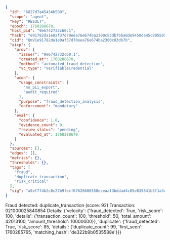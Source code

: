 ```json
{
  "id": "6827d7a45434b580",
  "scope": "agent",
  "key": "RESULT",
  "epoch": 1760288670,
  "host_pid": "9e6742732c60:1",
  "hash": "e91782da1e0af37d70eea76e674ba2300c83db7bba8de9450da45c8055058643",
  "cid": "QmV1e91782da1e0af37d70eea76e674ba2300c83db7b",
  "aicp": {
    "prov": {
      "issuer": "9e6742732c60:1",
      "created_at": 1760288670,
      "method": "automated_fraud_detection",
      "vc_type": "VerifiableCredential"
    },
    "ucon": {
      "usage_constraints": [
        "no_pii_export",
        "audit_required"
      ],
      "purpose": "fraud_detection_analysis",
      "enforcement": "mandatory"
    },
    "eval": {
      "confidence": 1.0,
      "evidence_count": 0,
      "review_status": "pending",
      "evaluated_at": 1760288670
    }
  },
  "sources": [],
  "edges": [],
  "metrics": {},
  "thresholds": {},
  "tags": [
    "fraud",
    "duplicate_transaction",
    "risk_critical"
  ],
  "sig": "a5ef7f4b2c8c27b9fecf67626686558eceaaf3bddad4c85e835841b3f1a3c048"
}
```

Fraud detected: duplicate_transaction (score: 92)
Transaction: 021000025840854
Details: {'velocity': {'fraud_detected': True, 'risk_score': 100, 'details': {'transaction_count': 100, 'threshold': 50, 'total_amount': 42013100, 'amount_threshold': 10000000}}, 'duplicate': {'fraud_detected': True, 'risk_score': 85, 'details': {'duplicate_count': 99, 'first_seen': 1760285765, 'matching_hash': 'de322b9b0535588e'}}}